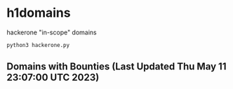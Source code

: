 # h1domains
hackerone "in-scope" domains

`python3 hackerone.py`
## Domains with Bounties (Last Updated Thu May 11 23:07:00 UTC 2023)
```

```
